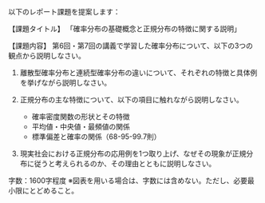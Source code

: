 以下のレポート課題を提案します：

【課題タイトル】
「確率分布の基礎概念と正規分布の特徴に関する説明」

【課題内容】
第6回・第7回の講義で学習した確率分布について、以下の3つの観点から説明しなさい。

1. 離散型確率分布と連続型確率分布の違いについて、それぞれの特徴と具体例を挙げながら説明しなさい。

2. 正規分布の主な特徴について、以下の項目に触れながら説明しなさい。
   - 確率密度関数の形状とその特徴
   - 平均値・中央値・最頻値の関係
   - 標準偏差と確率の関係（68-95-99.7則）

3. 現実社会における正規分布の応用例を1つ取り上げ、なぜその現象が正規分布に従うと考えられるのか、その理由とともに説明しなさい。

字数：1600字程度
※図表を用いる場合は、字数には含めない。ただし、必要最小限にとどめること。